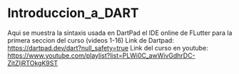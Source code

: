 # Introduccion_a_DART
Aqui se muestra la sintaxis usada en DartPad el IDE online de FLutter para la primera seccion del curso (videos 1-16)
Link de Dartpad: https://dartpad.dev/dart?null_safety=true
Link del curso en youtube: https://www.youtube.com/playlist?list=PLWi0C_awWivGdhrDC-ZitZljRTOkgK9ST
